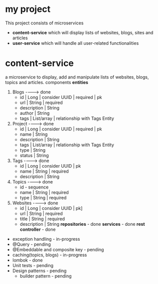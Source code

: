 # my project
This project consists of microservices
- **content-service** which will display lists of websites, blogs, sites and articles
- **user-service** which will handle all user-related functionalities

# content-service
  a microservice to display, add and manipulate lists of websites, blogs, topics and articles.
  components
**entities**
  1. Blogs                                                      ----> done
     - id | Long | consider UUID | required | pk
     - url | String | required
     - description | String
     - author | String
     - tags | List/array | relationship with Tags Entity
  2. Project                                                    ----> done
     - id | Long | consider UUID | required | pk
     - name | String
     - description | String
     - tags | List/array | relationship with Tags Entity
     - type | String
     - status | String
  3. Tags                                                       ----> done
     - id | Long | consider UUID | pk
     - name | String | required
     - description | String
  4. Topics                                                     ----> done
     - id - sequence
     - name | String | required
     - type | String | required
  5. Websites                                                   ----> done
     - id | Long | consider UUID | pk]
     - url | String | required
     - title | String | required
     - description | String
**repositories**                             -  done
**services**                                 -  done
**rest controller**                          -  done

- exception handling                         -  in-progress
- @Query                                     -  pending
- @Embeddable and composite key              -  pending
- caching(topics, blogs)                     -  in-progress
- lombok                                     -  done
- Unit tests                                 -  pending
- Design patterns                            -  pending
  - builder pattern                          -  pending